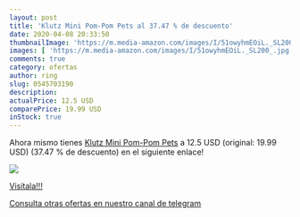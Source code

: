 ```yaml
---
layout: post
title: 'Klutz Mini Pom-Pom Pets al 37.47 % de descuento'
date: 2020-04-08 20:33:50
thumbnailImage: 'https://m.media-amazon.com/images/I/51owyhmEOiL._SL200_.jpg'
images: [ 'https://m.media-amazon.com/images/I/51owyhmEOiL._SL200_.jpg' ]
comments: true
category: ofertas
author: ring
slug: 0545703190
description:
actualPrice: 12.5 USD
comparePrice: 19.99 USD
inStock: true
---
```


Ahora mismo tienes [Klutz Mini Pom-Pom Pets](https://www.amazon.com/dp/0545703190/?tag=redken08-20) a 12.5 USD (original: 19.99 USD) (37.47 %  de descuento) en el siguiente enlace!

[![](https://m.media-amazon.com/images/I/51owyhmEOiL._SL200_.jpg)](https://www.amazon.com/dp/0545703190/?tag=redken08-20)

[Visítala!!!](https://www.amazon.com/dp/0545703190/?tag=redken08-20)

[Consulta otras ofertas en nuestro canal de telegram](https://t.me/s/ofertas25)
